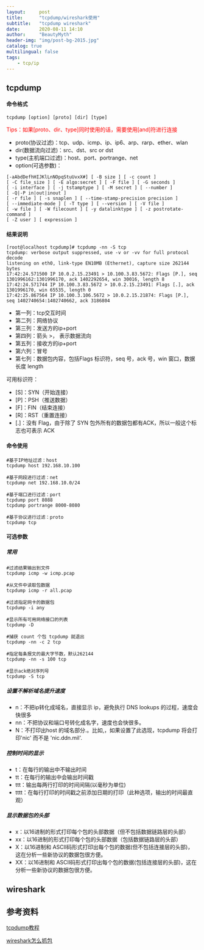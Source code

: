 ```yaml
---
layout:     post
title:      "tcpdump/wireshark使用"
subtitle:   "tcpdump wireshark"
date:       2020-08-11 14:10
author:     "BeautyMyth"
header-img: "img/post-bg-2015.jpg"
catalog: true
multilingual: false
tags:
    - tcp/ip
---
```


## tcpdump

#### 命令格式

```
tcpdump [option] [proto] [dir] [type]
```

<p style='color:red;'>
Tips：如果[proto、dir、type]同时使用的话，需要使用[and]符进行连接
</p>

- proto(协议过滤)：tcp、udp、icmp、ip、ip6、arp、rarp、ether、wlan
- dir(数据流向过滤)：src、dst、src or dst
- type(主机端口过滤)：host、port、portrange、net
- option(可选参数)：

```
[-aAbdDefhHIJKlLnNOpqStuUvxX#] [ -B size ] [ -c count ]
[ -C file_size ] [ -E algo:secret ] [ -F file ] [ -G seconds ]
[ -i interface ] [ -j tstamptype ] [ -M secret ] [ --number ]
[ -Q|-P in|out|inout ]
[ -r file ] [ -s snaplen ] [ --time-stamp-precision precision ]
[ --immediate-mode ] [ -T type ] [ --version ] [ -V file ]
[ -w file ] [ -W filecount ] [ -y datalinktype ] [ -z postrotate-command ]
[ -Z user ] [ expression ]
```

#### 结果说明

```
[root@localhost tcpdump]# tcpdump -nn -S tcp
tcpdump: verbose output suppressed, use -v or -vv for full protocol decode
listening on eth0, link-type EN10MB (Ethernet), capture size 262144 bytes
17:42:24.571500 IP 10.0.2.15.23491 > 10.100.3.83.5672: Flags [P.], seq 1301996162:1301996170, ack 1402292654, win 30016, length 8
17:42:24.571744 IP 10.100.3.83.5672 > 10.0.2.15.23491: Flags [.], ack 1301996170, win 65535, length 0
17:42:25.867564 IP 10.100.3.106.5672 > 10.0.2.15.21874: Flags [P.], seq 1402740654:1402740662, ack 3186804
```

- 第一列：tcp交互时间
- 第二列：网络协议
- 第三列：发送方的ip+port
- 第四列：箭头 >， 表示数据流向
- 第五列：接收方的ip+port
- 第六列：冒号
- 第七列：数据包内容，包括Flags 标识符，seq 号，ack 号，win 窗口，数据长度 length

<p>
可用标识符：
</p>

- [S]：SYN（开始连接）
- [P]：PSH（推送数据）
- [F]：FIN（结束连接）
- [R]：RST（重置连接）
- [.]：没有 Flag，由于除了 SYN 包外所有的数据包都有ACK，所以一般这个标志也可表示 ACK

#### 命令使用

```
#基于IP地址过滤：host
tcpdump host 192.168.10.100

#基于网段进行过滤：net
tcpdump net 192.168.10.0/24

#基于端口进行过滤：port
tcpdump port 8088
tcpdump portrange 8000-8080

#基于协议进行过滤：proto
tcpdump tcp
```

#### 可选参数

##### 常用

```
#过滤结果输出到文件
tcpdump icmp -w icmp.pcap

#从文件中读取包数据
tcpdump icmp -r all.pcap

#过滤指定网卡的数据包
tcpdump -i any

#显示所有可用网络接口的列表
tcpdump -D

#捕获 count 个包 tcpdump 就退出
tcpdump -nn -c 2 tcp

#指定每条报文的最大字节数，默认262144
tcpdump -nn -s 100 tcp

#显示ack绝对序列号
tcpdump -S tcp
```

##### 设置不解析域名提升速度

- n：不把ip转化成域名，直接显示 ip，避免执行 DNS lookups 的过程，速度会快很多
- nn：不把协议和端口号转化成名字，速度也会快很多。
- N：不打印出host 的域名部分.。比如,，如果设置了此选现，tcpdump 将会打印'nic' 而不是 'nic.ddn.mil'.

##### 控制时间的显示

- t：在每行的输出中不输出时间
- tt：在每行的输出中会输出时间戳
- ttt：输出每两行打印的时间间隔(以毫秒为单位)
- tttt：在每行打印的时间戳之前添加日期的打印（此种选项，输出的时间最直观）

##### 显示数据包的头部

- x：以16进制的形式打印每个包的头部数据（但不包括数据链路层的头部）
- xx：以16进制的形式打印每个包的头部数据（包括数据链路层的头部）
- X：以16进制和 ASCII码形式打印出每个包的数据(但不包括连接层的头部)，这在分析一些新协议的数据包很方便。
- XX：以16进制和 ASCII码形式打印出每个包的数据(包括连接层的头部)，这在分析一些新协议的数据包很方便。

## wireshark


## 参考资料

[tcpdump教程](https://baijiahao.baidu.com/s?id=1671144485218215170&wfr=spider&for=pc)

[wireshark怎么抓包](https://www.cnblogs.com/moonbaby/p/10528401.html)

